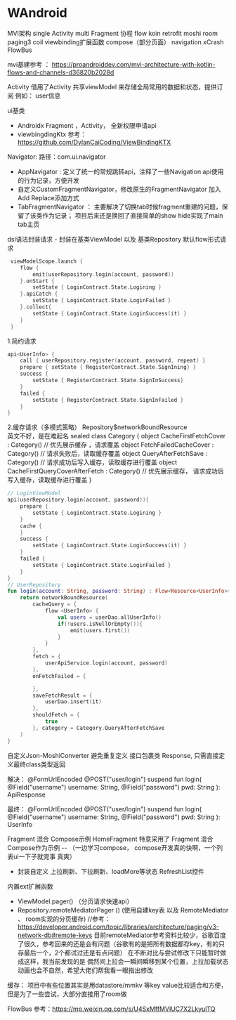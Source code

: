 # WAndroid

MVI架构 single Activity multi Fragment
协程
flow
koin
retrofit
moshi
room
paging3
coil
viewbinding扩展函数
compose（部分页面）
navigation
xCrash
FlowBus

mvi基建参考 ： https://proandroiddev.com/mvi-architecture-with-kotlin-flows-and-channels-d36820b2028d

Activity 
借用了Activity 共享viewModel 来存储全局常用的数据和状态，提供订阅 例如： user信息

ui基类
* Androidx Fragment ，Activity， 全新权限申请api
* viewbingdingKtx    参考：https://github.com/DylanCaiCoding/ViewBindingKTX

Navigator:
路径：com.ui.navigator
* AppNavigator : 定义了统一的常规跳转api，注释了一些Navigation api使用的行为记录，方便开发
* 自定义CustomFragmentNavigator，修改原生的FragmentNavigator 加入 Add Replace添加方式
* TabFragmentNavigator ： 主要解决了切换tab时候fragment重建的问题，保留了该类作为记录； 项目后来还是换回了直接简单的show hide实现了main tab主页

dsl语法封装请求 - 封装在基类ViewModel 以及 基类Repository
默认flow形式请求
```kotlin
 viewModelScope.launch {
    flow {
        emit(userRepository.login(account, password))
    }.onStart {
        setState { LoginContract.State.Logining }
    }.apiCatch {
        setState { LoginContract.State.LoginFailed }
    }.collect{
        setState { LoginContract.State.LoginSuccess(it) }
    }
 }

```
1.简约请求 
```kotlin
api<UserInfo> {
    call { userRepository.register(account, password, repeat) }
    prepare { setState { RegisterContract.State.SignIning} }
    success {
        setState { RegisterContract.State.SignInSuccess}
    }
    failed {
        setState { RegisterContract.State.SignInFailed }
    }
}
```

2.缓存请求（多模式策略）  Repository$networkBoundResource  
 英文不好，是在难起名
sealed class Category {
    object CacheFirstFetchCover : Category() // 优先展示缓存 ，请求覆盖
    object FetchFailedCacheCover : Category() // 请求失败后，读取缓存覆盖
    object QueryAfterFetchSave : Category()  //  请求成功后写入缓存，读取缓存进行覆盖
    object CacheFirstQueryCoverAfterFetch : Category()  //  优先展示缓存， 请求成功后写入缓存，读取缓存进行覆盖
}
```kotlin
// LoginViewModel
api(userRepository.login(account, password)){
    prepare {
        setState { LoginContract.State.Logining }
    }
    cache {
    }
    success {
        setState { LoginContract.State.LoginSuccess(it) }
    }
    failed {
        setState { LoginContract.State.LoginFailed } 
    }
}
// UserRepository
fun login(account: String, password: String) : Flow<Resource<UserInfo>>{
    return networkBoundResource(
        cacheQuery = {
            flow <UserInfo> {
                val users = userDao.allUserInfo()
                if(!users.isNullOrEmpty()){
                    emit(users.first())
                }
            }
        },
        fetch = {
            userApiService.login(account, password)
        },
        onFetchFailed = {

        },
        saveFetchResult = {
            userDao.insert(it)
        },
        shouldFetch = {
            true
        }, category = Category.QueryAfterFetchSave
    )
}

```


自定义Json-MoshiConverter 避免重复定义 接口包裹类  Response<T>,  只需直接定义最终class类型返回 <T>

解决：
@FormUrlEncoded
@POST("user/login")
suspend fun login(
@Field("username") username: String,
@Field("password") pwd: String
): ApiResponse<UserInfo>

最终：
@FormUrlEncoded
@POST("user/login")
suspend fun login(
@Field("username") username: String,
@Field("password") pwd: String
): UserInfo


Fragment 混合 Compose示例
HomeFragment 特意采用了 Fragment 混合 Compose作为示例  -- （一边学习compose， compose开发真的快啊，一个列表ui一下子就完事 真爽）
* 封装自定义 上拉刷新、下拉刷新、loadMore等状态 RefreshList控件

内置ext扩展函数
* ViewModel.pager() （分页请求快速api） 
* Repository.remoteMediatorPager () (使用自建key表 以及 RemoteMediator 、 room实现的分页缓存) //参考：https://developer.android.com/topic/libraries/architecture/paging/v3-network-db#remote-keys
目前remoteMediator参考资料比较少，谷歌百度了很久，参考回来的还是会有问题（谷歌有的是把所有数据都存key，有的只存最后一个，2个都试过还是有点问题） 在不断对比与尝试修改下只能暂时做成这样，我当前发现的是 偶然间上拉会一瞬间瞬移到某个位置，上拉加载状态动画也会不自然，希望大佬们帮我看一眼指出修改


缓存：
项目中有些位置其实是用datastore/mmkv 等key value比较适合和方便，但是为了一些尝试，大部分直接用了room做

FlowBus
参考：https://mp.weixin.qq.com/s/U4SxMffMVIUC7X2LkyulTQ
